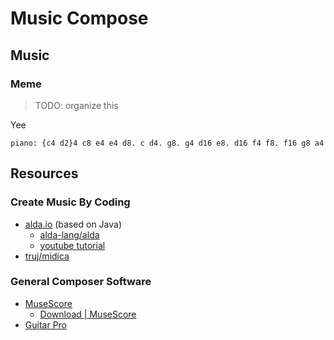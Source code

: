 # Music Compose

## Music

### Meme

> TODO: organize this

Yee

```alda
piano: {c4 d2}4 c8 e4 e4 d8. c d4. g8. g4 d16 e8. d16 f4 f8. f16 g8 a4
```

## Resources

### Create Music By Coding

* [alda.io](https://alda.io/) (based on Java)
  * [alda-lang/alda](https://github.com/alda-lang/alda)
  * [youtube tutorial](https://youtu.be/B_hjtacHM3A)
* [truj/midica](https://github.com/truj/midica)

### General Composer Software

* [MuseScore](https://musescore.com/)
  * [Download | MuseScore](https://musescore.org/en/download)
* [Guitar Pro](https://www.guitar-pro.com/)
